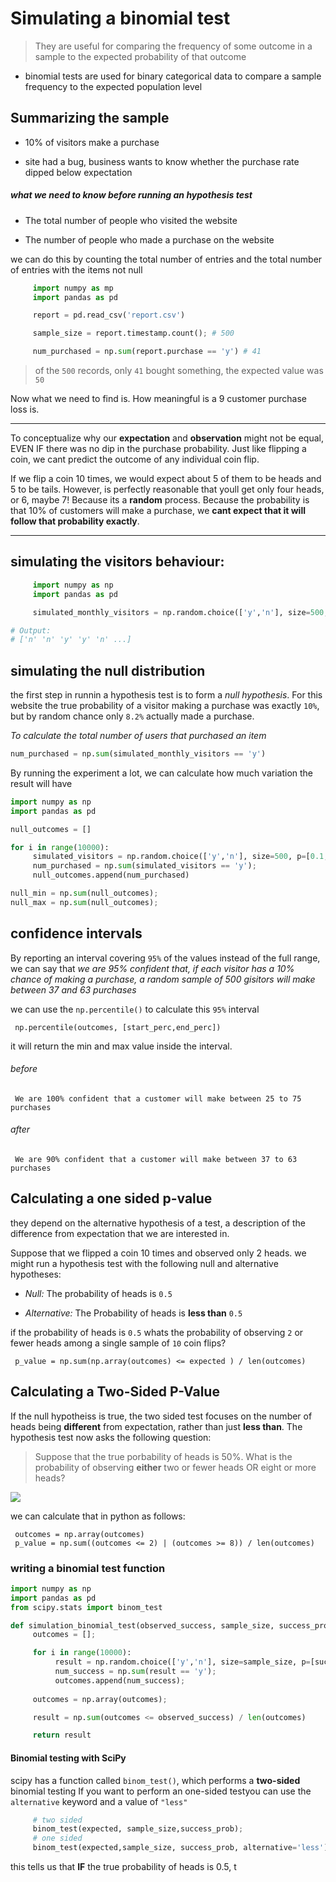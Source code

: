 # Simulating a binomial test

> They are useful for comparing the frequency of some outcome in a sample to the expected probability of that outcome 

* binomial tests are used for binary categorical data to compare a sample frequency to the expected population level

## Summarizing the sample 

* 10% of visitors make a purchase 

* site had a bug, business wants to know whether the purchase rate dipped below expectation

##### what we need to know before running an hypothesis test

* The total number of people who visited the website 

* The number of people who made a purchase on the website 

we can do this by counting the total number of entries and the total number of entries with the items not null

```python 
     import numpy as mp
     import pandas as pd

     report = pd.read_csv('report.csv')

     sample_size = report.timestamp.count(); # 500

     num_purchased = np.sum(report.purchase == 'y') # 41
```

> of the `500` records, only `41` bought something, the expected value was `50`

Now what we need to find is. How meaningful is a 9 customer purchase loss is.

---

To conceptualize why our **expectation** and **observation** might not be equal, EVEN IF there was no dip in the purchase probability. Just like flipping a coin, we cant predict the outcome of any individual coin flip.

If we flip a coin 10 times, we would expect about 5 of them to be heads and 5 to be tails. However, is perfectly reasonable that youll get only four heads, or 6, maybe 7! Because its a **random** process. Because the probability is that 10% of customers will make a purchase, we **cant expect that it will follow that probability exactly**.

---

## simulating the visitors behaviour:

```python
     import numpy as np
     import pandas as pd 

     simulated_monthly_visitors = np.random.choice(['y','n'], size=500, p=[0.1,0.9])

# Output:
# ['n' 'n' 'y' 'y' 'n' ...]

```
## simulating the null distribution

the first step in runnin a hypothesis test is to form a *null hypothesis*. 
For this website the true probability of a visitor making a purchase was exactly `10%`, but by random chance only `8.2%` actually made a purchase.

*To calculate the total number of users that purchased an item*
```python
num_purchased = np.sum(simulated_monthly_visitors == 'y')
```
By running the experiment a lot, we can calculate how much variation the result will have 

```python
import numpy as np
import pandas as pd 

null_outcomes = []

for i in range(10000):
     simulated_visitors = np.random.choice(['y','n'], size=500, p=[0.1,0.9])
     num_purchased = np.sum(simulated_visitors == 'y');
     null_outcomes.append(num_purchased)

null_min = np.sum(null_outcomes);
null_max = np.sum(null_outcomes);
```

## confidence intervals 

By reporting an interval covering `95%` of the values instead of the full range, we can say that *we are 95% confident that, if each visitor has a 10% chance of making a purchase, a random sample of 500 gisitors will make between 37 and 63 purchases*

we can use the `np.percentile()` to calculate this `95%` interval

     np.percentile(outcomes, [start_perc,end_perc])

it will return the min and max value inside the interval.

###### before 

     We are 100% confident that a customer will make between 25 to 75 purchases

###### after

     We are 90% confident that a customer will make between 37 to 63 purchases

## Calculating a one sided p-value 
they depend on the alternative hypothesis of a test, a description of the difference from expectation that we are interested in.

Suppose that we flipped a coin 10 times and observed only 2 heads. we might run a hypothesis test with the following null and alternative hypotheses:

* *Null:* The probability of heads is `0.5`

* *Alternative:* The Probability of heads is **less than** `0.5`

if the probability of heads is `0.5` whats the probability of observing `2` or fewer heads among a single sample of `10` coin flips?

     p_value = np.sum(np.array(outcomes) <= expected ) / len(outcomes)

## Calculating a Two-Sided P-Value

If the null hypotheiss is true, the two sided test focuses on the number of heads being **different** from expectation, rather than just **less than**. The hypothesis test now asks the following question:

> Suppose that the true porbability of heads is 50%. What is the probability of observing **either** two or fewer heads OR eight or more heads?

<img src='https://content.codecademy.com/courses/Hypothesis_Testing/two_sided_coin_flip.svg'>

we can calculate that in python as follows:

     outcomes = np.array(outcomes)
     p_value = np.sum((outcomes <= 2) | (outcomes >= 8)) / len(outcomes)

### writing a binomial test function 

```python
import numpy as np
import pandas as pd
from scipy.stats import binom_test

def simulation_binomial_test(observed_success, sample_size, success_prob):
     outcomes = [];

     for i in range(10000):
          result = np.random.choice(['y','n'], size=sample_size, p=[success_prob, 1 - abs(success_prob)])
          num_success = np.sum(result == 'y');
          outcomes.append(num_success);
     
     outcomes = np.array(outcomes);

     result = np.sum(outcomes <= observed_success) / len(outcomes)

     return result
```

#### Binomial testing with SciPy

scipy has a function called `binom_test()`, which performs a **two-sided** binomial testing 
If you want to perform an one-sided testyou can use the `alternative` keyword and a value of `"less"`
```python
     # two sided
     binom_test(expected, sample_size,success_prob);
     # one sided
     binom_test(expected,sample_size, success_prob, alternative='less');
```

this tells us that **IF** the true probability of heads is 0.5, t